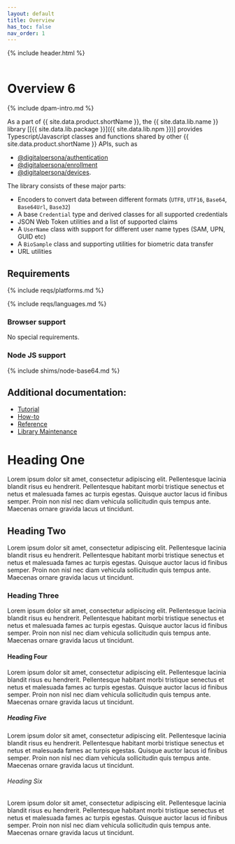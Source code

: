 ```yaml
---
layout: default
title: Overview
has_toc: false
nav_order: 1  
---
```

{% include header.html %}  
<BR>  

# Overview 6
{% include dpam-intro.md %}

As a part of {{ site.data.product.shortName }}, the {{ site.data.lib.name }} library
[[{{ site.data.lib.package }}]({{ site.data.lib.npm }})]
provides Typescript/Javascript classes and functions shared by other
{{ site.data.product.shortName }} APIs, such as

- [@digitalpersona/authentication](https://www.npmjs.com/package/@digitalpersona/authentication)  
- [@digitalpersona/enrollment](https://www.npmjs.com/package/@digitalpersona/enrollment)  
- [@digitalpersona/devices](https://www.npmjs.com/package/@digitalpersona/devices).

The library consists of these major parts:

* Encoders to convert data between different formats (`UTF8`, `UTF16`, `Base64`, `Base64Url`, `Base32`)
* A base `Credential` type and derived classes for all supported credentials
* JSON Web Token utilities and a list of supported claims
* A `UserName` class with support for different user name types (SAM, UPN, GUID etc)
* A `BioSample` class and supporting utilities for biometric data transfer
* URL utilities

## Requirements

{% include reqs/platforms.md %}

{% include reqs/languages.md %}

### Browser support

No special requirements.

### Node JS support

{% include shims/node-base64.md %}

## Additional documentation:

* [Tutorial](./tutorial.md)
* [How-to](./how-to.md)
* [Reference](./reference.md)
* [Library Maintenance](./maintain/index.md)


# Heading One
Lorem ipsum dolor sit amet, consectetur adipiscing elit. Pellentesque lacinia blandit risus eu hendrerit. Pellentesque habitant morbi tristique senectus et netus et malesuada fames ac turpis egestas. Quisque auctor lacus id finibus semper. Proin non nisl nec diam vehicula sollicitudin quis tempus ante. Maecenas ornare gravida lacus ut tincidunt.
## Heading Two
Lorem ipsum dolor sit amet, consectetur adipiscing elit. Pellentesque lacinia blandit risus eu hendrerit. Pellentesque habitant morbi tristique senectus et netus et malesuada fames ac turpis egestas. Quisque auctor lacus id finibus semper. Proin non nisl nec diam vehicula sollicitudin quis tempus ante. Maecenas ornare gravida lacus ut tincidunt.
### Heading Three
Lorem ipsum dolor sit amet, consectetur adipiscing elit. Pellentesque lacinia blandit risus eu hendrerit. Pellentesque habitant morbi tristique senectus et netus et malesuada fames ac turpis egestas. Quisque auctor lacus id finibus semper. Proin non nisl nec diam vehicula sollicitudin quis tempus ante. Maecenas ornare gravida lacus ut tincidunt.
#### Heading Four
Lorem ipsum dolor sit amet, consectetur adipiscing elit. Pellentesque lacinia blandit risus eu hendrerit. Pellentesque habitant morbi tristique senectus et netus et malesuada fames ac turpis egestas. Quisque auctor lacus id finibus semper. Proin non nisl nec diam vehicula sollicitudin quis tempus ante. Maecenas ornare gravida lacus ut tincidunt.
##### Heading Five
Lorem ipsum dolor sit amet, consectetur adipiscing elit. Pellentesque lacinia blandit risus eu hendrerit. Pellentesque habitant morbi tristique senectus et netus et malesuada fames ac turpis egestas. Quisque auctor lacus id finibus semper. Proin non nisl nec diam vehicula sollicitudin quis tempus ante. Maecenas ornare gravida lacus ut tincidunt.
###### Heading Six
Lorem ipsum dolor sit amet, consectetur adipiscing elit. Pellentesque lacinia blandit risus eu hendrerit. Pellentesque habitant morbi tristique senectus et netus et malesuada fames ac turpis egestas. Quisque auctor lacus id finibus semper. Proin non nisl nec diam vehicula sollicitudin quis tempus ante. Maecenas ornare gravida lacus ut tincidunt.
